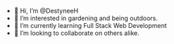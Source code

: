 - 👋 Hi, I’m @DestyneeH
- 👀 I’m interested in gardening and being outdoors.
- 🌱 I’m currently learning Full Stack Web Development
- 💞️ I’m looking to collaborate on others alike.


<!---
DestyneeH/DestyneeH is a ✨ special ✨ repository because its `README.md` (this file) appears on your GitHub profile.
You can click the Preview link to take a look at your changes.
--->
